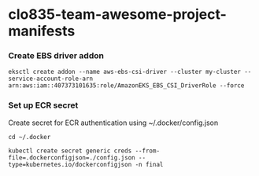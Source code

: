 # clo835-team-awesome-project-manifests


### Create EBS driver addon 
```
eksctl create addon --name aws-ebs-csi-driver --cluster my-cluster --service-account-role-arn arn:aws:iam::407373101635:role/AmazonEKS_EBS_CSI_DriverRole --force
```

### Set up ECR secret
Create secret for ECR authentication using ~/.docker/config.json
```
cd ~/.docker

kubectl create secret generic creds --from-file=.dockerconfigjson=./config.json --type=kubernetes.io/dockerconfigjson -n final

```
